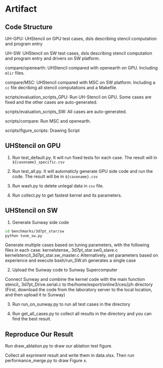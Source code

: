 # Artifact

## Code Structure
UH-GPU: UHStencil on GPU test cases, dsls describing stencil computation and program entry

UH-SW: UHStencil on SW test cases, dsls describing stencil computation and program entry and drivers on SW platform.

compare/openearth: UHStencil compared with openearth on GPU. Including `mlir` files.

compare/MSC: UHStencil compared with MSC on SW platform. Including a `cc` file decribing all stencil computations and a Makefile.


scripts/evaluation_scripts_GPU: 
Run UH-Stencil on GPU. Some cases are fixed and the other cases are auto-generated.

scripts/evaluation_scripts_SW: All cases are auto-generated.

scripts/compare: Run MSC and openearth.

scripts/figure_scripts: Drawing Script


## UHStencil on GPU
1. Run test_default.py. It will run fixed tests for each case. The result will in `${casename}_specific.csv`

2. Run test_all.py. It will automaticly generate GPU side code and run the code. The result will be in `${casename}.csv`

3. Run wash.py to delete unlegal data in `csv` file.

4. Run collect.py to get fastest kernel and its parameters.



## UHStencil on SW

1. Generate Sunway side code

```bash
cd benchmarks/3d7pt_star/sw
python tune_sw.py
```

Generate multiple cases based on tuning parameters, with the following files in each case: kernelstense_ 3d7pt_star.sw0_slave.c kernelstencil_3d7pt_star.sw_master.c
Alternatively, set parameters based on experience and execute bash/run_SW.sh generates a single case

2. Upload the Sunway code to Sunway Supercomputer

Connect Sunway and combine the kernel code with the main function stencil_ 3d7pt_Drive.serial.c to the/home/export/online3/ces/jzh directory
(First, download the code from the laboratory server to the local location, and then upload it to Sunway)

3. Run run_on_sunway.py to run all test cases in the directory

4. Run get_all_cases.py to collect all results in the directory and you can find the best result.

## Reproduce Our Result
Run draw_ablation.py to draw our ablation test figure.

Collect all expriment result and write them in data.xlsx. Then run performance_merge.py to draw Figure x.
